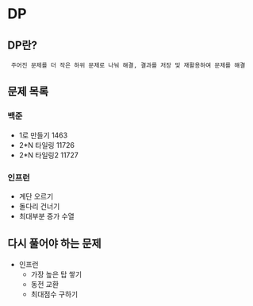# DP

## DP란?

``` 주어진 문제를 더 작은 하위 문제로 나눠 해결, 결과를 저장 및 재활용하여 문제를 해결```

## 문제 목록

### 백준

- 1로 만들기 1463
- 2*N 타일링 11726
- 2*N 타일링2 11727

### 인프런

- 계단 오르기
- 돌다리 건너기
- 최대부분 증가 수열

## 다시 풀어야 하는 문제

- 인프런
    - 가장 높은 탑 쌓기
    - 동전 교환
    - 최대점수 구하기